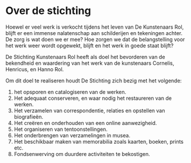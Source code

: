 # Over de stichting

Hoewel er veel werk is verkocht tijdens het leven van De Kunstenaars Rol, blijft er een immense nalatenschap aan schilderijen en tekeningen achter.
De zorg is wat doen we er mee? Hoe zorgen we dat de belangstelling voor het werk weer wordt opgewekt, blijft en het werk in goede staat blijft?

De Stichting Kunstenaars Rol heeft als doel het bevorderen van de bekendheid en waardering van het werk van de kunstenaars Cornelis, Henricus, en Hanno Rol.

Om dit doel te realiseren houdt De Stichting zich bezig met het volgende:

1. het opsporen en catalogiseren van de werken.
2. Het adequaat conserveren, en waar nodig het restaureren van de werken.
3. Het verzamelen van correspondentie, relaties en opstellen van biografieën.
4. Het creëren en onderhouden van een online aanwezigheid.
5. Het  organiseren van tentoonstellingen.
6. Het onderbrengen van verzamelingen in musea.
7. Het beschikbaar maken van memorabilia zoals kaarten, boeken, prints etc.
8. Fondsenwerving om duurdere activiteiten te bekostigen.

<!-- ## Contact -->

<!-- ## ANBI status -->
